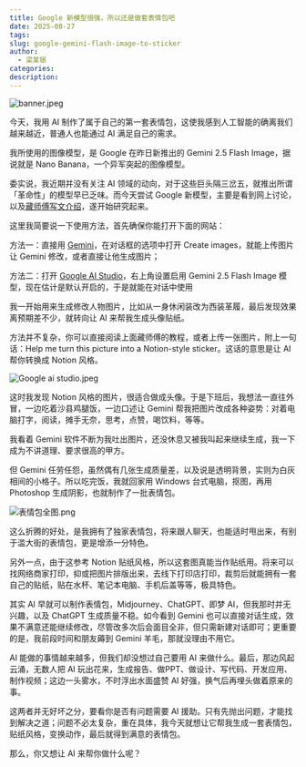 ```yaml
---
title: Google 新模型很强，所以还是做套表情包吧
date: 2025-08-27
tags:
slug: google-gemini-flash-image-to-sticker
author:
  - 梁某银
categories:
description:
---
```

![banner.jpeg](https://img.liangmouyin.com/2025/08/2c3ade442b85ba67e3e266c58de36d37.jpeg)

今天，我用 AI 制作了属于自己的第一套表情包，这使我感到人工智能的确离我们越来越近，普通人也能通过 AI 满足自己的需求。

我所使用的图像模型，是 Google 在昨日新推出的 Gemini 2.5 Flash Image，据说就是 Nano Banana，一个异军突起的图像模型。

委实说，我近期并没有关注 AI 领域的动向，对于这些巨头隔三岔五，就推出所谓「革命性」的模型早已乏味。而今天尝试 Google 新模型，主要是看到网上讨论，以及[藏师傅写文介绍](https://mp.weixin.qq.com/s/dIrEIIRXRpdEOPK2sj0DBw)，遂开始研究起来。

这里我简要说一下使用方法，首先确保你能打开下面的网站：

方法一：直接用 [Gemini](https://gemini.google.com/)，在对话框的选项中打开 Create images，就能上传图片让 Gemini 修改，或者直接让他生成图片；

方法二：打开 [Google AI Studio](https://aistudio.google.com/)，右上角设置启用 Gemini 2.5 Flash Image 模型，现在估计是默认开启的，于是就能在对话中使用

我一开始用来生成修改人物图片，比如从一身休闲装改为西装革履，最后发现效果离预期差不少，就转向让 AI 来帮我生成头像贴纸。

方法并不复杂，你可以直接阅读上面藏师傅的教程，或者上传一张图片，附上一句话：Help me turn this picture into a Notion-style sticker。这话的意思是让 AI 帮你转换成 Notion 风格。

![Google ai studio.jpeg](https://img.liangmouyin.com/2025/08/a4bc2b31c13f0e4347e77e989f118f61.jpeg)

这时我发现 Notion 风格的图片，很适合做成头像。于是下班后，我想法一直往外冒，一边吃着沙县鸡腿饭，一边口述让 Gemini 帮我把图片改成各种姿势：对着电脑打字，阅读，摊手无奈，思考，点赞，喝饮料，等等。

我看着 Gemini 软件不断为我吐出图片，还没休息又被我叫起来继续生成，我一下成为不讲道理、要求很高的甲方。

但 Gemini 任劳任怨，虽然偶有几张生成质量差，以及说是透明背景，实则为白灰相间的小格子。所以吃完饭，我就回家用 Windows 台式电脑，抠图，再用 Photoshop 生成阴影，也就制作了一批表情包。

![表情包全图.png](https://img.liangmouyin.com/2025/08/22c3cce87e93e2b1459ebc28732c46a4.png)

这么折腾的好处，是我拥有了独家表情包，将来跟人聊天，也能适时甩出来，有别于滥大街的表情包，更是增添一分特色。

另外一点，由于这参考 Notion 贴纸风格，所以这套图真能当作贴纸用。将来可以找网络商家打印，抑或把图片排版出来，去线下打印店打印，裁剪后就能拥有一套自己的贴纸，贴在水杯、笔记本电脑、手机后盖等等，极具特色。

其实 AI 早就可以制作表情包，Midjourney、ChatGPT、即梦 AI，但我那时并无兴趣，以及 ChatGPT 生成质量不稳。如今看到 Gemini 也可以直接对话生成，效果不满意还能继续修改，尽管改多次后会面目全非，但只需新建对话即可；更重要的是，我前段时间和朋友薅到 Gemini 羊毛，那就没理由不用它。

AI 能做的事情越来越多，但我们却没想过自己要用 AI 来做什么。最后，那边风起云涌，无数人把 AI 玩出花来，生成报告、做PPT、做设计、写代码、开发应用、制作视频；这边一头雾水，不时浮出水面盛赞 AI 好强，换气后再埋头做着原来的事。

这两者并无好坏之分，要看你是否有问题需要 AI 援助。只有先抛出问题，才能找到解决之道；问题不必太复杂，重在具体，我今天就想让它帮我生成一套表情包，贴纸风格，变换动作，最后就得到满意的表情包。

那么，你又想让 AI 来帮你做什么呢？